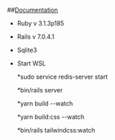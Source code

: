 ##[Documentation](Diploma_documentation.pdf)


* Ruby v 3.1.3p185
* Rails v 7.0.4.1
* Sqlite3 
* Start WSL

  *sudo service redis-server start
  
  *bin/rails server
  
  *yarn build --watch
  
  *yarn build:css --watch

  *bin/rails tailwindcss:watch


